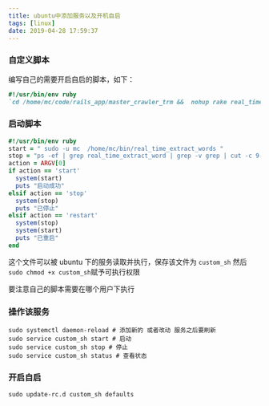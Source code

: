 ```yaml
---
title: ubuntu中添加服务以及开机自启
tags: [linux]
date: 2019-04-28 17:59:37
---
```


### 自定义脚本

编写自己的需要开启自启的脚本，如下：

```ruby
#!/usr/bin/env ruby
`cd /home/mc/code/rails_app/master_crawler_trm &&  nohup rake real_time_extract_word  > /dev/null 2&>1`
```

### 启动脚本

```ruby
#!/usr/bin/env ruby
start = " sudo -u mc  /home/mc/bin/real_time_extract_words "
stop = "ps -ef | grep real_time_extract_word | grep -v grep | cut -c 9-15 | xargs kill -9"
action = ARGV[0]
if action == 'start'
  system(start)
  puts "启动成功"
elsif action == 'stop'
  system(stop)
  puts "已停止"
elsif action == 'restart'
  system(stop)
  system(start)
  puts "已重启"
end
```

这个文件可以被 ubuntu 下的服务读取并执行，保存该文件为 `custom_sh` 然后 `sudo chmod +x custom_sh`赋予可执行权限

要注意自己的脚本需要在哪个用户下执行

### 操作该服务

```shell
sudo systemctl daemon-reload # 添加新的 或者改动 服务之后要刷新
sudo service custom_sh start # 启动
sudo service custom_sh stop # 停止
sudo service custom_sh status # 查看状态
```

### 开启自启

```shell
sudo update-rc.d custom_sh defaults
```
